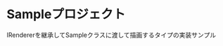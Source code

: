 # Sampleプロジェクト
IRendererを継承してSampleクラスに渡して描画するタイプの実装サンプル



<!--stackedit_data:
eyJoaXN0b3J5IjpbMTIwNTY4NjU4NF19
-->